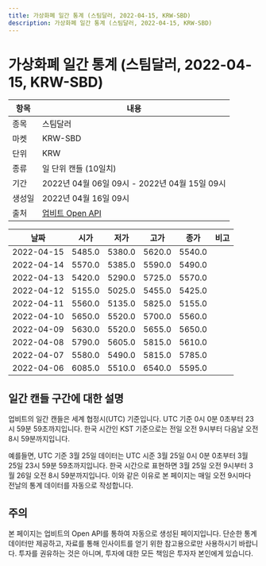 ```yaml
---
title: 가상화폐 일간 통계 (스팀달러, 2022-04-15, KRW-SBD)
description: 가상화폐 일간 통계 (스팀달러, 2022-04-15, KRW-SBD)
---
```



가상화폐 일간 통계 (스팀달러, 2022-04-15, KRW-SBD)
===

|항목|내용|
|--|--|
|종목|스팀달러|
|마켓|KRW-SBD|
|단위|KRW|
|종류|일 단위 캔들 (10일치)|
|기간|2022년 04월 06일 09시 - 2022년 04월 15일 09시|
|생성일|2022년 04월 16일 09시|
|출처|[업비트 Open API](https://docs.upbit.com)|


|날짜|시가|저가|고가|종가|비고|
|--|--|--|--|--|--|
|2022-04-15|5485.0|5380.0|5620.0|5540.0|    |
|2022-04-14|5570.0|5385.0|5590.0|5490.0|    |
|2022-04-13|5420.0|5290.0|5725.0|5570.0|    |
|2022-04-12|5155.0|5025.0|5455.0|5425.0|    |
|2022-04-11|5560.0|5135.0|5825.0|5155.0|    |
|2022-04-10|5650.0|5520.0|5700.0|5560.0|    |
|2022-04-09|5630.0|5520.0|5655.0|5650.0|    |
|2022-04-08|5790.0|5605.0|5815.0|5610.0|    |
|2022-04-07|5580.0|5490.0|5815.0|5785.0|    |
|2022-04-06|6085.0|5510.0|6540.0|5595.0|    |


일간 캔들 구간에 대한 설명
---


업비트의 일간 캔들은 세계 협정시(UTC) 기준입니다. 
UTC 기준 0시 0분 0초부터 23시 59분 59초까지입니다. 
한국 시간인 KST 기준으로는 전일 오전 9시부터 다음날 오전 8시 59분까지입니다. 


예를들면, UTC 기준 3월 25일 데이터는 UTC 시준 3월 25일 0시 0분 0초부터 3월 25일 23시 59분 59초까지입니다. 
한국 시간으로 표현하면 3월 25일 오전 9시부터 3월 26일 오전 8시 59분까지입니다. 
이와 같은 이유로 본 페이지는 매일 오전 9시마다 전날의 통계 데이터를 자동으로 작성합니다. 


주의
---


본 페이지는 업비트의 Open API를 통하여 자동으로 생성된 페이지입니다. 
단순한 통계 데이터만 제공하고, 자료를 통해 인사이트를 얻기 위한 참고용으로만 사용하시기 바랍니다. 
투자를 권유하는 것은 아니며, 투자에 대한 모든 책임은 투자자 본인에게 있습니다. 
